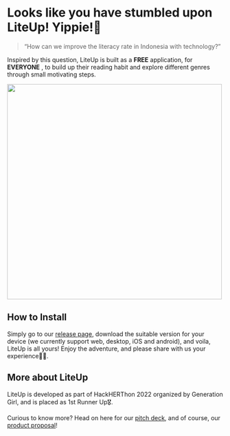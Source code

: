 # Looks like you have stumbled upon LiteUp! Yippie!🥰

>“How can we improve the literacy rate in Indonesia with technology?”

Inspired by this question, LiteUp is built as a **FREE** application, for **EVERYONE** , to build up their reading habit and explore different genres through small motivating steps.

   <img src="Ui.png" height="500px">

## How to Install

Simply go to our [release page](https://github.com/florentianayuwono/LiteUp/releases), download the suitable version for your device (we currently support web, desktop, iOS and android), and voila, LiteUp is all yours!
Enjoy the adventure, and please share with us your experience📖😉.

## More about LiteUp

LiteUp is developed as part of HackHERThon 2022 organized by Generation Girl, and is placed as 1st Runner Up🎖️.

Curious to know more? Head on here for our [pitch deck](https://docs.google.com/presentation/d/1TNQ3bTJLi8v58omao7V34BOzui7jELlJ37e9MUb2PNM/edit?usp=sharing), 
and of course, our [product proposal](https://docs.google.com/document/d/1V95Owj3T-vsRdQEYOfwnbL6Pe9LKDjyXnKjMYHC5K8c/edit?usp=sharing)!
